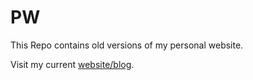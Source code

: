 # PW

This Repo contains old versions of my personal website.

Visit my current [website/blog](https://singhsterabhi.github.io).